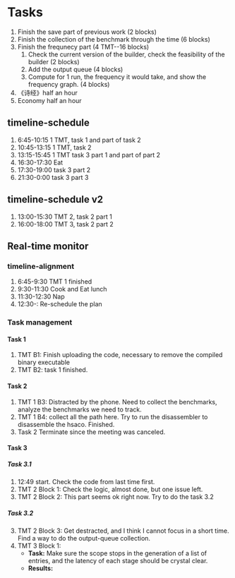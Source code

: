# Tasks
1. Finish the save part of previous work (2 blocks)
2. Finish the collection of the benchmark through the time (6 blocks)
3. Finish the frequnecy part (4 TMT--16 blocks)
   1. Check the current version of the builder, check the feasibility of the builder (2 blocks)
   2. Add the output queue (4 blocks)
   3. Compute for 1 run, the frequency it would take, and show the frequency graph. (4 blocks)
4. 《诗经》half an hour
5. Economy half an hour

## timeline-schedule
1. 6:45-10:15 1 TMT, task 1 and part of task 2
2. 10:45-13:15 1 TMT, task 2
3. 13:15-15:45 1 TMT task 3 part 1 and part of part 2
4. 16:30-17:30 Eat
5. 17:30-19:00 task 3 part 2
6. 21:30-0:00 task 3 part 3

## timeline-schedule v2
1. 13:00-15:30 TMT 2, task 2 part 1
2. 16:00-18:00 TMT 3, task 2 part 2

## Real-time monitor
### timeline-alignment
1. 6:45-9:30 TMT 1 finished
2. 9:30-11:30 Cook and Eat lunch
3. 11:30-12:30 Nap
4. 12:30-: Re-schedule the plan




### Task management
#### Task 1
1. TMT B1: Finish uploading the code, necessary to remove the compiled binary executable
2. TMT B2: task 1 finished.

#### Task 2
1. TMT 1 B3: Distracted by the phone. Need to collect the benchmarks, analyze the benchmarks we need to track.
2. TMT 1 B4: collect all the path here. Try to run the disassembler to disassemble the hsaco. Finished.
3. Task 2 Terminate since the meeting was canceled.


#### Task 3
##### Task 3.1
1. 12:49 start. Check the code from last time first.
2. TMT 2 Block 1: Check the logic, almost done, but one issue left.
3. TMT 2 Block 2: This part seems ok right now. Try to do the task 3.2

##### Task 3.2
3. TMT 2 Block 3: Get destracted, and I think I cannot focus in a short time. Find a way to do the output-queue collection.
4. TMT 3 Block 1: 
   * **Task:**  Make sure the scope stops in the generation of a list of entries, and the latency of each stage should be crystal clear.
   * **Results:** 


